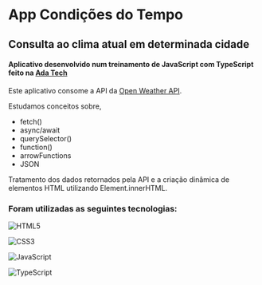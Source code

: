 # App Condições do Tempo

## Consulta ao clima atual em determinada cidade

#### Aplicativo desenvolvido num treinamento de JavaScript com TypeScript feito na [Ada Tech](https://ada.tech/)

Este aplicativo consome a API da [Open Weather API](https://openweathermap.org/api).

Estudamos conceitos sobre,

-  fetch()
-  async/await
-  querySelector()
-  function()
-  arrowFunctions
-  JSON

Tratamento dos dados retornados pela API e a criação dinâmica de elementos HTML utilizando Element.innerHTML.

### Foram utilizadas as seguintes tecnologias:

![HTML5](https://img.shields.io/badge/html5-%23E34F26.svg?style=for-the-badge&logo=html5&logoColor=white)

![CSS3](https://img.shields.io/badge/css3-%231572B6.svg?style=for-the-badge&logo=css3&logoColor=white)

![JavaScript](https://img.shields.io/badge/javascript-%23323330.svg?style=for-the-badge&logo=javascript&logoColor=%23F7DF1E)

![TypeScript](https://img.shields.io/badge/typescript-%23007ACC.svg?style=for-the-badge&logo=typescript&logoColor=white)
